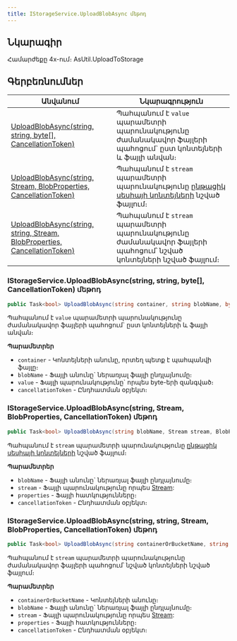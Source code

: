 ```yaml
---
title: IStorageService.UploadBlobAsync մեթոդ  
---
```


## Նկարագիր

Համարժեքը 4x-ում։ AsUtil.UploadToStorage

## Գերբեռնումներ

| Անվանում | Նկարագրություն |
|--|--|
| [UploadBlobAsync(string, string, byte\[\], CancellationToken)](#istorageserviceuploadblobasyncstring-string-byte-cancellationtoken-մեթոդ) | Պահպանում է `value` պարամետրի պարունակությունը ժամանակավոր ֆայլերի պահոցում` ըստ կոնտեյների և ֆայլի անվան։  |
| [UploadBlobAsync(string, Stream, BlobProperties, CancellationToken)](#istorageserviceuploadblobasyncstring-stream-blobproperties-cancellationtoken-մեթոդ) | Պահպանում է `stream` պարամետրի պարունակությունը [ընթացիկ սեսիայի կոնտեյների](Container.md) նշված ֆայլում։ |
| [UploadBlobAsync(string, string, Stream, BlobProperties, CancellationToken)](#istorageserviceuploadblobasyncstring-string-stream-blobproperties-cancellationtoken-մեթոդ)| Պահպանում է `stream` պարամետրի պարունակությունը ժամանակավոր ֆայլերի պահոցում՝ նշված կոնտեյների նշված ֆայլում։ |

### IStorageService.UploadBlobAsync(string, string, byte[], CancellationToken) մեթոդ

```c#
public Task<bool> UploadBlobAsync(string container, string blobName, byte[] value, CancellationToken cancellationToken = default)
```

Պահպանում է `value` պարամետրի պարունակությունը ժամանակավոր ֆայլերի պահոցում` ըստ կոնտեյների և ֆայլի անվան։ 

**Պարամետրեր**

* `container` - Կոնտեյների անունը, որտեղ պետք է պահպանվի ֆայլը։
* `blobName` - Ֆայլի անունը` ներառյալ ֆայլի ընդլայնումը։
* `value` - Ֆայլի պարունակությունը` որպես byte-երի զանգված։
* `cancellationToken` - Ընդհատման օբյեկտ։

### IStorageService.UploadBlobAsync(string, Stream, BlobProperties, CancellationToken) մեթոդ  

```c#
public Task<bool> UploadBlobAsync(string blobName, Stream stream, BlobProperties properties = null, CancellationToken cancellationToken = default)
```

Պահպանում է `stream` պարամետրի պարունակությունը [ընթացիկ սեսիայի կոնտեյների](Container.md) նշված ֆայլում։ 

**Պարամետրեր**

* `blobName` - Ֆայլի անունը` ներառյալ ֆայլի ընդլայնումը։
* `stream` - Ֆայլի պարունակությունը որպես [Stream](https://learn.microsoft.com/en-us/dotnet/api/system.io.stream):
* `properties` - Ֆայլի հատկությունները։ 
* `cancellationToken` - Ընդհատման օբյեկտ։

### IStorageService.UploadBlobAsync(string, string, Stream, BlobProperties, CancellationToken) մեթոդ

```c#
public Task<bool> UploadBlobAsync(string containerOrBucketName, string blobName, Stream stream, BlobProperties properties = null, CancellationToken cancellationToken = default)
```

Պահպանում է `stream` պարամետրի պարունակությունը ժամանակավոր ֆայլերի պահոցում՝ նշված կոնտեյների նշված ֆայլում։ 

**Պարամետրեր**

* `containerOrBucketName` - Կոնտեյների անունը։ 
* `blobName` - Ֆայլի անունը` ներառյալ ֆայլի ընդլայնումը։
* `stream` - Ֆայլի պարունակությունը որպես [Stream](https://learn.microsoft.com/en-us/dotnet/api/system.io.stream):
* `properties` - Ֆայլի հատկությունները։ 
* `cancellationToken` - Ընդհատման օբյեկտ։

